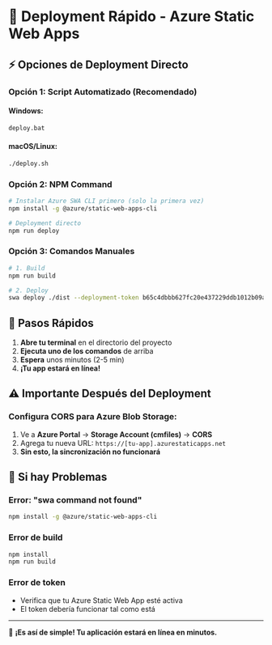 # 🚀 Deployment Rápido - Azure Static Web Apps

## ⚡ Opciones de Deployment Directo

### **Opción 1: Script Automatizado (Recomendado)**

#### **Windows:**
```cmd
deploy.bat
```

#### **macOS/Linux:**
```bash
./deploy.sh
```

### **Opción 2: NPM Command**
```bash
# Instalar Azure SWA CLI primero (solo la primera vez)
npm install -g @azure/static-web-apps-cli

# Deployment directo
npm run deploy
```

### **Opción 3: Comandos Manuales**
```bash
# 1. Build
npm run build

# 2. Deploy
swa deploy ./dist --deployment-token b65c4dbbb627fc20e437229ddb1012b09aed5fc8ee7a3d7cb821afc91f3b1bd002-d5eb9306-d54c-477e-990b-b1fb3eca3019010182103f262410 --env production
```

## 🎯 Pasos Rápidos

1. **Abre tu terminal** en el directorio del proyecto
2. **Ejecuta uno de los comandos** de arriba
3. **Espera** unos minutos (2-5 min)
4. **¡Tu app estará en línea!**

## ⚠️ Importante Después del Deployment

### **Configura CORS para Azure Blob Storage:**
1. Ve a **Azure Portal** → **Storage Account (cmfiles)** → **CORS**
2. Agrega tu nueva URL: `https://[tu-app].azurestaticapps.net`
3. **Sin esto, la sincronización no funcionará**

## 🔧 Si hay Problemas

### **Error: "swa command not found"**
```bash
npm install -g @azure/static-web-apps-cli
```

### **Error de build**
```bash
npm install
npm run build
```

### **Error de token**
- Verifica que tu Azure Static Web App esté activa
- El token debería funcionar tal como está

---

🎉 **¡Es así de simple! Tu aplicación estará en línea en minutos.** 
